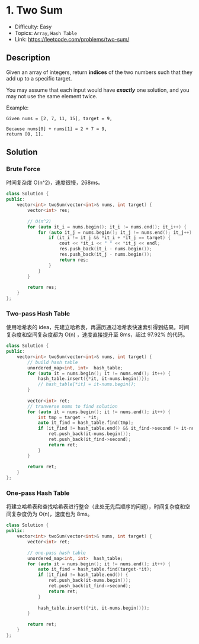 # 1. Two Sum

- Difficulty: Easy
- Topics: `Array`, `Hash Table`
- Link: https://leetcode.com/problems/two-sum/

## Description

Given an array of integers, return **indices** of the two numbers such that they add up to a specific target.

You may assume that each input would have ***exactly*** one solution, and you may not use the same element twice.

Example:

```
Given nums = [2, 7, 11, 15], target = 9,

Because nums[0] + nums[1] = 2 + 7 = 9,
return [0, 1].
```

## Solution

### Brute Force

时间复杂度 O(n^2)，速度很慢，268ms。

```cpp
class Solution {
public:
    vector<int> twoSum(vector<int>& nums, int target) {
        vector<int> res;
        
        // O(n^2)
        for (auto it_i = nums.begin(); it_i != nums.end(); it_i++) {
            for (auto it_j = nums.begin(); it_j != nums.end(); it_j++) {
                if (it_i != it_j && *it_i + *it_j == target) {
                    cout << *it_i << " " << *it_j << endl;
                    res.push_back(it_i - nums.begin());
                    res.push_back(it_j - nums.begin());
                    return res;
                }
            }
        }
        
        return res;
    }
};
```

### Two-pass Hash Table

使用哈希表的 idea，先建立哈希表，再遍历通过哈希表快速索引得到结果。时间复杂度和空间复杂度都为 O(n) ，速度直接提升至 8ms，超过 97.92% 的代码。

```cpp
class Solution {
public:
    vector<int> twoSum(vector<int>& nums, int target) {
        // build hash table 
        unordered_map<int, int>  hash_table;
        for (auto it = nums.begin(); it != nums.end(); it++) {
            hash_table.insert({*it, it-nums.begin()});
            // hash_table[*it] = it-nums.begin();
        }
        
        vector<int> ret;
        // tranverse nums to find solution
        for (auto it = nums.begin(); it != nums.end(); it++) {
            int tmp = target - *it;
            auto it_find = hash_table.find(tmp);
            if (it_find != hash_table.end() && it_find->second != it-nums.begin()) {
                ret.push_back(it-nums.begin());
                ret.push_back(it_find->second);
                return ret;
            }
        }
        
        return ret;
    }
};
```

### One-pass Hash Table

将建立哈希表和查找哈希表进行整合（此处无先后顺序的问题），时间复杂度和空间复杂度仍为 O(n)，速度也为 8ms。

```cpp
class Solution {
public:
    vector<int> twoSum(vector<int>& nums, int target) {
        vector<int> ret;
        
        // one-pass hash table
        unordered_map<int, int>  hash_table;
        for (auto it = nums.begin(); it != nums.end(); it++) {
            auto it_find = hash_table.find(target-*it);
            if (it_find != hash_table.end()) {
                ret.push_back(it-nums.begin());
                ret.push_back(it_find->second);
                return ret;
            }
            
            hash_table.insert({*it, it-nums.begin()});
        }
        
        return ret;
    }
};
```
